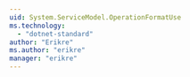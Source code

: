 ```yaml
---
uid: System.ServiceModel.OperationFormatUse
ms.technology: 
  - "dotnet-standard"
author: "Erikre"
ms.author: "erikre"
manager: "erikre"
---
```

